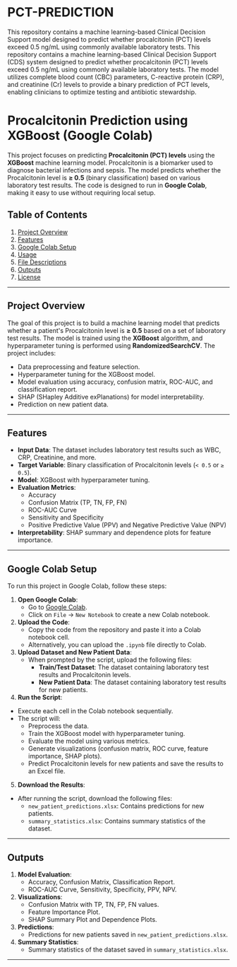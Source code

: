 # PCT-PREDICTION
This repository contains a machine learning-based Clinical Decision Support  model designed to predict whether procalcitonin (PCT) levels exceed 0.5 ng/mL using commonly available laboratory tests.
This repository contains a machine learning-based Clinical Decision Support (CDS) system designed to predict whether procalcitonin (PCT) levels exceed 0.5 ng/mL using commonly available laboratory tests. The model utilizes complete blood count (CBC) parameters, C-reactive protein (CRP), and creatinine (Cr) levels to provide a binary prediction of PCT levels, enabling clinicians to optimize testing and antibiotic stewardship.
# Procalcitonin Prediction using XGBoost (Google Colab)
This project focuses on predicting **Procalcitonin (PCT) levels** using the **XGBoost** machine learning model. Procalcitonin is a biomarker used to diagnose bacterial infections and sepsis. The model predicts whether the Procalcitonin level is **≥ 0.5** (binary classification) based on various laboratory test results.
The code is designed to run in **Google Colab**, making it easy to use without requiring local setup.
## Table of Contents
1. [Project Overview](#project-overview)
2. [Features](#features)
3. [Google Colab Setup](#google-colab-setup)
4. [Usage](#usage)
5. [File Descriptions](#file-descriptions)
6. [Outputs](#outputs)
7. [License](#license)
---
## Project Overview
The goal of this project is to build a machine learning model that predicts whether a patient's Procalcitonin level is **≥ 0.5** based on a set of laboratory test results. The model is trained using the **XGBoost** algorithm, and hyperparameter tuning is performed using **RandomizedSearchCV**. The project includes:
- Data preprocessing and feature selection.
- Hyperparameter tuning for the XGBoost model.
- Model evaluation using accuracy, confusion matrix, ROC-AUC, and classification report.
- SHAP (SHapley Additive exPlanations) for model interpretability.
- Prediction on new patient data.
---
## Features
- **Input Data**: The dataset includes laboratory test results such as WBC, CRP, Creatinine, and more.
- **Target Variable**: Binary classification of Procalcitonin levels (`< 0.5` or `≥ 0.5`).
- **Model**: XGBoost with hyperparameter tuning.
- **Evaluation Metrics**:
  - Accuracy
  - Confusion Matrix (TP, TN, FP, FN)
  - ROC-AUC Curve
  - Sensitivity and Specificity
  - Positive Predictive Value (PPV) and Negative Predictive Value (NPV)
- **Interpretability**: SHAP summary and dependence plots for feature importance.
---
## Google Colab Setup
To run this project in Google Colab, follow these steps:
1. **Open Google Colab**:
   - Go to [Google Colab](https://colab.research.google.com/).
   - Click on `File` → `New Notebook` to create a new Colab notebook.
2. **Upload the Code**:
   - Copy the code from the repository and paste it into a Colab notebook cell.
   - Alternatively, you can upload the `.ipynb` file directly to Colab.
3. **Upload Dataset and New Patient Data**:
   - When prompted by the script, upload the following files:
     - **Train/Test Dataset**: The dataset containing laboratory test results and Procalcitonin levels.
     - **New Patient Data**: The dataset containing laboratory test results for new patients.
4.  **Run the Script**:
   - Execute each cell in the Colab notebook sequentially.
   - The script will:
     - Preprocess the data.
     - Train the XGBoost model with hyperparameter tuning.
     - Evaluate the model using various metrics.
     - Generate visualizations (confusion matrix, ROC curve, feature importance, SHAP plots).
     - Predict Procalcitonin levels for new patients and save the results to an Excel file.
       
  5.  **Download the Results**:
   - After running the script, download the following files:
     - `new_patient_predictions.xlsx`: Contains predictions for new patients.
     - `summary_statistics.xlsx`: Contains summary statistics of the dataset.
---
## Outputs
1. **Model Evaluation**:
   - Accuracy, Confusion Matrix, Classification Report.
   - ROC-AUC Curve, Sensitivity, Specificity, PPV, NPV.
2. **Visualizations**:
   - Confusion Matrix with TP, TN, FP, FN values.
   - Feature Importance Plot.
   - SHAP Summary Plot and Dependence Plots.
3. **Predictions**:
   - Predictions for new patients saved in `new_patient_predictions.xlsx`.
4. **Summary Statistics**:
   - Summary statistics of the dataset saved in `summary_statistics.xlsx`.
---

